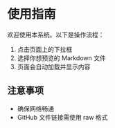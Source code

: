 # 使用指南

欢迎使用本系统。以下是操作流程：

1. 点击页面上的下拉框
2. 选择你想预览的 Markdown 文件
3. 页面会自动加载并显示内容

## 注意事项

- 确保网络畅通
- GitHub 文件链接需使用 raw 格式
